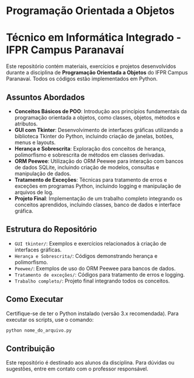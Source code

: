 # Programação Orientada a Objetos
# Técnico em Informática Integrado - IFPR Campus Paranavaí

Este repositório contém materiais, exercícios e projetos desenvolvidos durante a disciplina de **Programação Orientada a Objetos** do IFPR Campus Paranavaí. Todos os códigos estão implementados em Python.

## Assuntos Abordados

- **Conceitos Básicos de POO**: Introdução aos princípios fundamentais da programação orientada a objetos, como classes, objetos, métodos e atributos.
- **GUI com Tkinter**: Desenvolvimento de interfaces gráficas utilizando a biblioteca Tkinter do Python, incluindo criação de janelas, botões, menus e layouts.
- **Herança e Sobrescrita**: Exploração dos conceitos de herança, polimorfismo e sobrescrita de métodos em classes derivadas.
- **ORM Peewee**: Utilização do ORM Peewee para interação com bancos de dados SQLite, incluindo criação de modelos, consultas e manipulação de dados.
- **Tratamento de Exceções**: Técnicas para tratamento de erros e exceções em programas Python, incluindo logging e manipulação de arquivos de log.
- **Projeto Final**: Implementação de um trabalho completo integrando os conceitos aprendidos, incluindo classes, banco de dados e interface gráfica.

## Estrutura do Repositório

- `GUI tkinter/`: Exemplos e exercícios relacionados à criação de interfaces gráficas.
- `Herança e Sobrescrita/`: Códigos demonstrando herança e polimorfismo.
- `Peewee/`: Exemplos de uso do ORM Peewee para bancos de dados.
- `Tratamento de exceções/`: Códigos para tratamento de erros e logging.
- `Trabalho completo/`: Projeto final integrando todos os conceitos.

## Como Executar

Certifique-se de ter o Python instalado (versão 3.x recomendada). Para executar os scripts, use o comando:

```bash
python nome_do_arquivo.py
```

## Contribuição

Este repositório é destinado aos alunos da disciplina. Para dúvidas ou sugestões, entre em contato com o professor responsável.